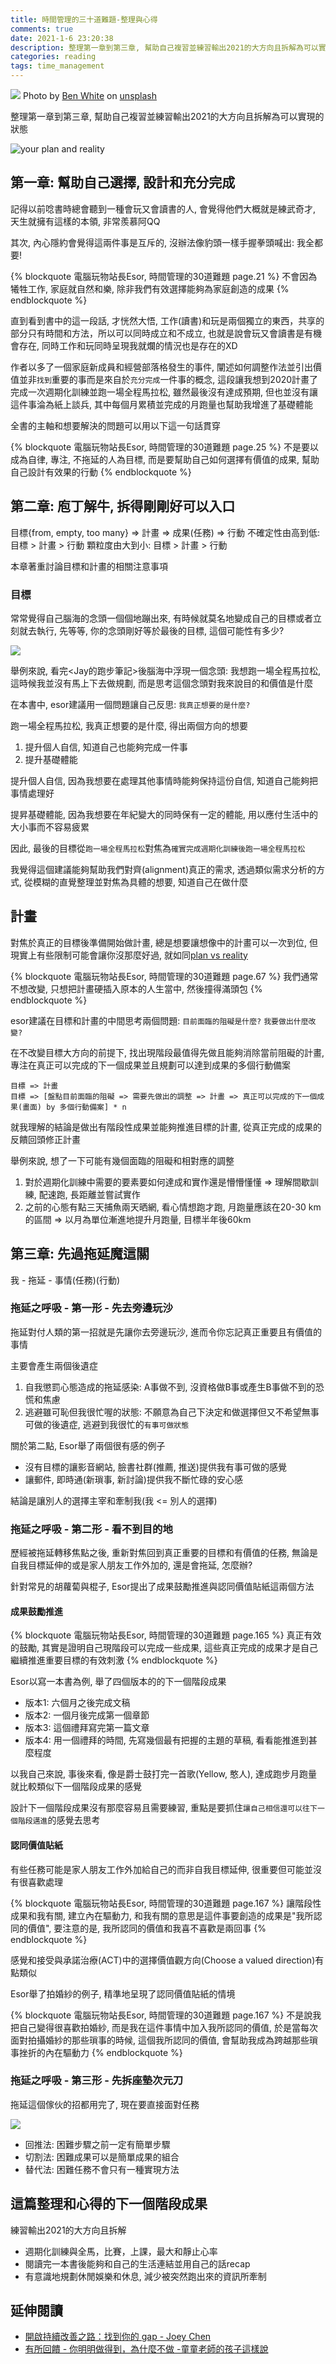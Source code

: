 ```yaml
---
title: 時間管理的三十道難題-整理與心得 
comments: true
date: 2021-1-6 23:20:38
description: 整理第一章到第三章, 幫助自己複習並練習輸出2021的大方向且拆解為可以實現的狀態
categories: reading
tags: time_management
---
```


![](https://images.unsplash.com/photo-1485881697404-78678dbc4639)
Photo by [Ben White](https://unsplash.com/@benwhitephotography) on [unsplash](https://unsplash.com/photos/xqjMjaGGhmw)

整理第一章到第三章, 幫助自己複習並練習輸出2021的大方向且拆解為可以實現的狀態

![your plan and reality](/images/consultation/your_plan_and_reality_description.png)

## 第一章: 幫助自己選擇, 設計和充分完成
記得以前唸書時總會聽到一種會玩又會讀書的人, 會覺得他們大概就是練武奇才, 天生就擁有這樣的本領, 非常羨慕阿QQ

其次, 內心隱約會覺得這兩件事是互斥的, 沒辦法像豹頭一樣手握拳頭喊出: 我全都要!

{% blockquote 電腦玩物站長Esor, 時間管理的30道難題 page.21 %}
不會因為犧牲工作, 家庭就自然和樂, 除非我們有效選擇能夠為家庭創造的成果
{% endblockquote %}

直到看到書中的這一段話, 才恍然大悟, 工作(讀書)和玩是兩個獨立的東西，共享的部分只有時間和方法，所以可以同時成立和不成立, 也就是說會玩又會讀書是有機會存在, 同時工作和玩同時呈現我就爛的情況也是存在的XD

作者以多了一個家庭新成員和經營部落格發生的事件, 闡述如何調整作法並引出價值並非`找到`重要的事而是來自於`充分完成`一件事的概念, 這段讓我想到2020計畫了完成一次週期化訓練並跑一場全程馬拉松, 雖然最後沒有達成預期, 但也並沒有讓這件事淪為紙上談兵, 其中每個月累積並完成的月跑量也幫助我增進了基礎體能

全書的主軸和想要解決的問題可以用以下這一句話貫穿

{% blockquote 電腦玩物站長Esor, 時間管理的30道難題 page.25 %}
不是要以成為自律, 專注, 不拖延的人為目標, 而是要幫助自己如何選擇有價值的成果, 幫助自己設計有效果的行動
{% endblockquote %}

## 第二章: 庖丁解牛, 拆得剛剛好可以入口

目標{from, empty, too many} => 計畫 => 成果(任務) => 行動
不確定性由高到低: 目標 > 計畫 > 行動
顆粒度由大到小: 目標 > 計畫 > 行動

本章著重討論目標和計畫的相關注意事項

### 目標
常常覺得自己腦海的念頭一個個地蹦出來, 有時候就莫名地變成自己的目標或者立刻就去執行, 先等等, 你的念頭剛好等於最後的目標, 這個可能性有多少?

![](wait_for_it.png)

舉例來說, 看完<Jay的跑步筆記>後腦海中浮現一個念頭: 我想跑一場全程馬拉松, 這時候我並沒有馬上下去做規劃, 而是思考這個念頭對我來說目的和價值是什麼

在本書中, esor建議用一個問題讓自己反思: `我真正想要的是什麼?`

跑一場全程馬拉松, 我真正想要的是什麼, 得出兩個方向的想要

1. 提升個人自信, 知道自己也能夠完成一件事
2. 提升基礎體能

提升個人自信, 因為我想要在處理其他事情時能夠保持這份自信, 知道自己能夠把事情處理好

提昇基礎體能, 因為我想要在年紀變大的同時保有一定的體能, 用以應付生活中的大小事而不容易疲累

因此, 最後的目標從`跑一場全程馬拉松`對焦為`確實完成週期化訓練後跑一場全程馬拉松`

我覺得這個建議能夠幫助我們對齊(alignment)真正的需求, 透過類似需求分析的方式, 從模糊的直覺整理並對焦為具體的想要, 知道自己在做什麼


## 計畫
對焦於真正的目標後準備開始做計畫, 總是想要讓想像中的計畫可以一次到位, 但現實上有些限制可能會讓你沒那麼好過, 就如同[plan vs reality](https://www.google.com/search?q=plan+vs+reality)

{% blockquote 電腦玩物站長Esor, 時間管理的30道難題 page.67 %}
我們通常不想改變, 只想把計畫硬插入原本的人生當中, 然後撞得滿頭包
{% endblockquote %}

esor建議在目標和計畫的中間思考兩個問題: `目前面臨的阻礙是什麼?` `我要做出什麼改變?`

在不改變目標大方向的前提下, 找出現階段最值得先做且能夠消除當前阻礙的計畫, 專注在真正可以完成的下一個成果並且規劃可以達到成果的多個行動備案

```
目標 => 計畫
目標 => [盤點目前面臨的阻礙 => 需要先做出的調整 => 計畫 => 真正可以完成的下一個成果(畫面) by 多個行動備案] * n
```
就我理解的結論是做出有階段性成果並能夠推進目標的計畫, 從真正完成的成果的反饋回頭修正計畫

舉例來說, 想了一下可能有幾個面臨的阻礙和相對應的調整

1. 對於週期化訓練中需要的要素要如何達成和實作還是懵懵懂懂 => 理解間歇訓練, 配速跑, 長距離並嘗試實作
2. 之前的心態有點三天捕魚兩天晒網, 看心情想跑才跑, 月跑量應該在20-30 km的區間 => 以月為單位漸進地提升月跑量, 目標半年後60km


## 第三章: 先過拖延魔這關

我 - 拖延 - 事情(任務)(行動)

### 拖延之呼吸 - 第一形 - 先去旁邊玩沙

拖延對付人類的第一招就是先讓你去旁邊玩沙, 進而令你忘記真正重要且有價值的事情

主要會產生兩個後遺症
1. 自我懲罰心態造成的拖延感染: A事做不到, 沒資格做B事或產生B事做不到的恐慌和焦慮
2. 逃避雖可恥但我很忙喔的狀態: 不願意為自己下決定和做選擇但又不希望無事可做的後遺症, 逃避到我很忙的`有事可做狀態`

關於第二點, Esor舉了兩個很有感的例子
- 沒有目標的讓影音網站, 臉書社群(推薦, 推送)提供我有事可做的感覺
- 讓郵件, 即時通(新瑣事, 新討論)提供我不斷忙碌的安心感

結論是讓別人的選擇主宰和牽制我(我 <= 別人的選擇)

### 拖延之呼吸 - 第二形 - 看不到目的地

歷經被拖延轉移焦點之後, 重新對焦回到真正重要的目標和有價值的任務, 無論是自我目標延伸的或是家人朋友工作外加的, 還是會拖延, 怎麼辦?

針對常見的胡蘿蔔與棍子, Esor提出了成果鼓勵推進與認同價值貼紙這兩個方法

#### 成果鼓勵推進
{% blockquote 電腦玩物站長Esor, 時間管理的30道難題 page.165 %}
真正有效的鼓勵, 其實是證明自己現階段可以完成一些成果, 這些真正完成的成果才是自己繼續推進重要目標的有效刺激
{% endblockquote %}

Esor以寫一本書為例, 舉了四個版本的的下一個階段成果
- 版本1: 六個月之後完成文稿
- 版本2: 一個月後完成第一個章節
- 版本3: 這個禮拜寫完第一篇文章
- 版本4: 用一個禮拜的時間, 先寫幾個最有把握的主題的草稿, 看看能推進到甚麼程度

以我自己來說, 事後來看, 像是爵士鼓打完一首歌(Yellow, 憨人), 達成跑步月跑量就比較類似下一個階段成果的感覺

設計下一個階段成果沒有那麼容易且需要練習, 重點是要抓住`讓自己相信還可以往下一個階段邁進`的感覺去思考

#### 認同價值貼紙
有些任務可能是家人朋友工作外加給自己的而非自我目標延伸, 很重要但可能並沒有很喜歡處理

{% blockquote 電腦玩物站長Esor, 時間管理的30道難題 page.167 %}
讓階段性成果和我有關, 建立內在驅動力, 和我有關的意思是這件事要創造的成果是"我所認同的價值", 要注意的是, 我所認同的價值和我喜不喜歡是兩回事
{% endblockquote %}

感覺和接受與承諾治療(ACT)中的選擇價值觀方向(Choose a valued direction)有點類似

Esor舉了拍婚紗的例子, 精準地呈現了認同價值貼紙的情境

{% blockquote 電腦玩物站長Esor, 時間管理的30道難題 page.167 %}
不是說我把自己變得很喜歡拍婚紗, 而是我在這件事情中加入我所認同的價值, 於是當每次面對拍攝婚紗的那些瑣事的時候, 這個我所認同的價值, 會幫助我成為跨越那些瑣事挫折的內在驅動力
{% endblockquote %}

### 拖延之呼吸 - 第三形 - 先拆座墊次元刀

拖延這個傢伙的招都用完了, 現在要直接面對任務

![](challenge_accepted_Barney.jpg)

- 回推法: 困難步驟之前一定有簡單步驟 
- 切割法: 困難成果可以是簡單成果的組合
- 替代法: 困難任務不會只有一種實現方法

## 這篇整理和心得的下一個階段成果
練習輸出2021的大方向且拆解

- 週期化訓練與全馬，比賽，上課，最大和靜止心率
- 閱讀完一本書後能夠和自己的生活連結並用自己的話recap
- 有意識地規劃休閒娛樂和休息, 減少被突然跑出來的資訊所牽制

## 延伸閱讀
- [開啟持續改善之路：找到你的 gap - Joey Chen](https://www.facebook.com/467664836741473/posts/1777441965763747/?d=n)
- [有所回饋 - 你明明做得到，為什麼不做 -童童老師的孩子這樣說](https://www.facebook.com/100212014834114/posts/348568153331831/?d=n)
